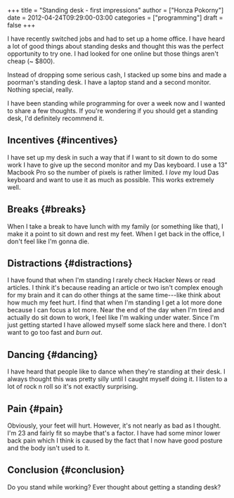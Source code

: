 +++
title = "Standing desk - first impressions"
author = ["Honza Pokorny"]
date = 2012-04-24T09:29:00-03:00
categories = ["programming"]
draft = false
+++

I have recently switched jobs and had to set up a home office.  I have heard a
lot of good things about standing desks and thought this was the perfect
opportunity to try one.  I had looked for one online but those things aren't
cheap (~ $800).

Instead of dropping some serious cash, I stacked up some bins and made a
poorman's standing desk.  I have a laptop stand and a second monitor.  Nothing
special, really.

I have been standing while programming for over a week now and I wanted to
share a few thoughts.  If you're wondering if you should get a standing desk,
I'd definitely recommend it.


## Incentives {#incentives}

I have set up my desk in such a way that if I want to sit down to do some work
I have to give up the second monitor and my Das keyboard.  I use a 13" Macbook
Pro so the number of pixels is rather limited.  I _love_ my loud Das keyboard
and want to use it as much as possible.  This works extremely well.


## Breaks {#breaks}

When I take a break to have lunch with my family (or something like that), I
make it a point to sit down and rest my feet.  When I get back in the office, I
don't feel like I'm gonna die.


## Distractions {#distractions}

I have found that when I'm standing I rarely check Hacker News or read
articles.  I think it's because reading an article or two isn't complex enough
for my brain and it can do other things at the same time---like think about how
much my feet hurt.  I find that when I'm standing I get a lot more done because
I can focus a lot more.  Near the end of the day when I'm tired and actually do
sit down to work, I feel like I'm walking under water.  Since I'm just getting
started I have allowed myself some slack here and there.  I don't want to go
too fast and _burn out_.


## Dancing {#dancing}

I have heard that people like to dance when they're standing at their desk.  I
always thought this was pretty silly until I caught myself doing it.  I listen
to a lot of rock n roll so it's not exactly surprising.


## Pain {#pain}

Obviously, your feet will hurt.  However, it's not nearly as bad as I thought.
I'm 23 and fairly fit so maybe that's a factor.  I have had some minor lower
back pain which I think is caused by the fact that I now have good posture and
the body isn't used to it.


## Conclusion {#conclusion}

Do you stand while working?  Ever thought about getting a standing desk?
